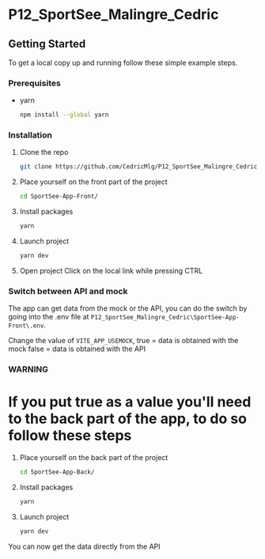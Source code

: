 # P12_SportSee_Malingre_Cedric

<!-- GETTING STARTED -->
## Getting Started

To get a local copy up and running follow these simple example steps.

### Prerequisites

* yarn
  ```sh
  npm install --global yarn
  ```

### Installation

1. Clone the repo
   ```sh
   git clone https://github.com/CedricMlg/P12_SportSee_Malingre_Cedric
   ```
2. Place yourself on the front part of the project
   ```sh
   cd SportSee-App-Front/
   ```
3. Install packages
   ```sh
   yarn
   ```
4. Launch project
   ```js
   yarn dev
   ```
5. Open project
   Click on the local link while pressing CTRL
   
### Switch between API and mock
   
The app can get data from the mock or the API, you can do the switch by going into the .env file at `P12_SportSee_Malingre_Cedric\SportSee-App-Front\.env`.

Change the value of `VITE_APP_USEMOCK`, 
    true = data is obtained with the mock
    false = data is obtained with the API
    
### WARNING
# If you put true as a value you'll need to the back part of the app, to do so follow these steps

1. Place yourself on the back part of the project
   ```sh
   cd SportSee-App-Back/
   ```
3. Install packages
   ```sh
   yarn
   ```
4. Launch project
   ```js
   yarn dev
   ```
   
You can now get the data directly from the API

